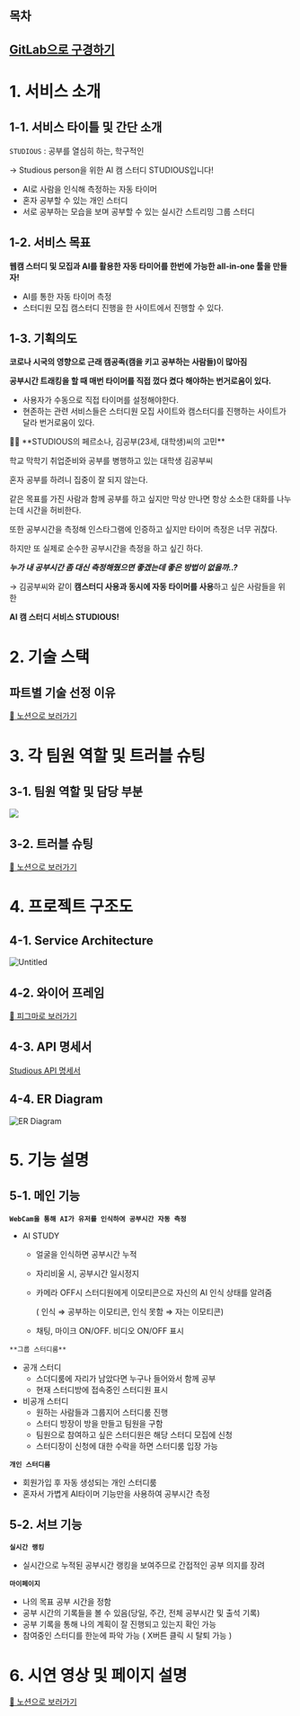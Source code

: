 ## 목차

## [**GitLab으로 구경하기**](https://kdt-gitlab.elice.io/ai_track/class_04/ai_project/team4/ai_project_team4)

# 1. 서비스 소개


## 1-1. 서비스 타이틀 및 간단 소개


`STUDIOUS` : 공부를 열심히 하는, 학구적인

→ Studious person을 위한 AI 캠 스터디 STUDIOUS입니다!

- AI로 사람을 인식해 측정하는 자동 타이머
- 혼자 공부할 수 있는 개인 스터디
- 서로 공부하는 모습을 보며 공부할 수 있는 실시간 스트리밍 그룹 스터디

## 1-2. **서비스 목표**


**웹캠 스터디 및 모집과 AI를 활용한 자동 타미어를 한번에 가능한 all-in-one 툴을 만들자!**

- AI를 통한 자동 타이머 측정
- 스터디원 모집 캠스터디 진행을 한 사이트에서 진행할 수 있다.

## 1-3. 기획의도


**코로나 시국의 영향으로 근래 캠공족(캠을 키고 공부하는 사람들)이 많아짐**

**공부시간 트래킹을 할 때 매번 타이머를 직접 껐다 켰다 해야하는 번거로움이 있다.**

- 사용자가 수동으로 직접 타이머를 설정해야한다.
- 현존하는 관련 서비스들은 스터디원 모집 사이트와 캠스터디를 진행하는 사이트가 달라 번거로움이 있다.

<aside>
👩‍💻 **STUDIOUS의 페르소나, 김공부(23세, 대학생)씨의 고민**

학교 막학기 취업준비와 공부를 병행하고 있는 대학생 김공부씨

혼자 공부를 하려니 집중이 잘 되지 않는다.

같은 목표를 가진 사람과 함께 공부를 하고 싶지만 막상 만나면 항상 소소한 대화를 나누는데 시간을 허비한다.

또한 공부시간을 측정해 인스타그램에 인증하고 싶지만 타이머 측정은 너무 귀찮다.

하지만 또 실제로 순수한 공부시간을 측정을 하고 싶긴 하다.

***누가 내 공부시간 좀 대신 측정해줬으면 좋겠는데 좋은 방법이 없을까..?***

</aside>

→ 김공부씨와 같이 **캠스터디 사용과 동시에 자동 타이머를 사용**하고 싶은 사람들을 위한 

**AI 캠 스터디 서비스 STUDIOUS!** 

# 2. **기술 스택**

## 파트별 기술 선정 이유


[👀 노션으로 보러가기](https://www.notion.so/elice/4-zero-to-100-6160ce5632054929adb3531d7a9fef62)

# 3. 각 팀원 역할 및 트러블 슈팅

## 3-1. 팀원 역할 및 담당 부분

![](https://s3.us-west-2.amazonaws.com/secure.notion-static.com/2d3349c0-d13b-491b-a958-3fd64547348e/Untitled.png?X-Amz-Algorithm=AWS4-HMAC-SHA256&X-Amz-Content-Sha256=UNSIGNED-PAYLOAD&X-Amz-Credential=AKIAT73L2G45EIPT3X45%2F20220714%2Fus-west-2%2Fs3%2Faws4_request&X-Amz-Date=20220714T151513Z&X-Amz-Expires=86400&X-Amz-Signature=cd323da34af894a63e8513c061608120b76abdccec256e9e6876c93cdc6e67b8&X-Amz-SignedHeaders=host&response-content-disposition=filename%20%3D%22Untitled.png%22&x-id=GetObject)

## 3-2. 트러블 슈팅


[👀 노션으로 보러가기](https://www.notion.so/elice/4-zero-to-100-6160ce5632054929adb3531d7a9fef62)

# 4. **프로젝트 구조도**

## 4-1. Service Architecture


![Untitled](https://s3.us-west-2.amazonaws.com/secure.notion-static.com/fd7f6b17-83a0-438b-a6ad-e505bee97201/Untitled.png?X-Amz-Algorithm=AWS4-HMAC-SHA256&X-Amz-Content-Sha256=UNSIGNED-PAYLOAD&X-Amz-Credential=AKIAT73L2G45EIPT3X45%2F20220714%2Fus-west-2%2Fs3%2Faws4_request&X-Amz-Date=20220714T150014Z&X-Amz-Expires=86400&X-Amz-Signature=c0c3ff2f78827852624600ca9fcaec975bddcab420422256ae90baf5112ff830&X-Amz-SignedHeaders=host&response-content-disposition=filename%20%3D%22Untitled.png%22&x-id=GetObject)

## 4-2. 와이어 프레임


[👀 피그마로 보러가기](https://www.figma.com/embed?embed_host=notion&url=https%3A%2F%2Fwww.figma.com%2Ffile%2FbgTMIHRofmN0MxdmzgVpM5%2F4%25ED%258C%2580-ZERO-to-100-%25F0%259F%2592%25AF%3Fnode-id%3D0%253A1)

## 4-3. API 명세서


[Studious API 명세서](https://documenter.getpostman.com/view/18245611/Uz5GoFyi#2646a35d-7f75-4250-be65-6ffa4b234050)

## 4-4. ER Diagram


![ER Diagram](https://s3.us-west-2.amazonaws.com/secure.notion-static.com/9440066b-b6c4-4189-804a-1310730fd698/Untitled.png?X-Amz-Algorithm=AWS4-HMAC-SHA256&X-Amz-Content-Sha256=UNSIGNED-PAYLOAD&X-Amz-Credential=AKIAT73L2G45EIPT3X45%2F20220714%2Fus-west-2%2Fs3%2Faws4_request&X-Amz-Date=20220714T150500Z&X-Amz-Expires=86400&X-Amz-Signature=b8997b18323ae017c3aebd31d79da5c73726e91fdcffb56aa6f7d37ec3f2a663&X-Amz-SignedHeaders=host&response-content-disposition=filename%20%3D%22Untitled.png%22&x-id=GetObject)

# 5. **기능 설명**

## 5-1. 메인 기능

**`WebCam을 통해 AI가 유저를 인식하여 공부시간 자동 측정`**

- AI STUDY
    - 얼굴을 인식하면 공부시간 누적
    - 자리비울 시, 공부시간 일시정지
    - 카메라 OFF시 스터디원에게 이모티콘으로 자신의 AI 인식 상태를 알려줌
        
        ( 인식 ⇒ 공부하는 이모티콘, 인식 못함 ⇒ 자는 이모티콘)
        
    - 채팅, 마이크 ON/OFF. 비디오 ON/OFF 표시

`**그룹 스터디룸**`

- 공개 스터디
    - 스더디룸에 자리가 남았다면 누구나 들어와서 함께 공부
    - 현재 스터디방에 접속중인 스터디원 표시
- 비공개 스터디
    - 원하는 사람들과 그룹지어 스터디룸 진행
    - 스터디 방장이 방을 만들고 팀원을 구함
    - 팀원으로 참여하고 싶은 스터디원은 해당 스터디 모집에 신청
    - 스터디장이 신청에 대한 수락을 하면 스터디룸 입장 가능

**`개인 스터디룸`**

- 회원가입 후 자동 생성되는 개인 스터디룸
- 혼자서 가볍게 AI타이머 기능만을 사용하여 공부시간 측정

## 5-2. 서브 기능


**`실시간 랭킹`**

- 실시간으로 누적된 공부시간 랭킹을 보여주므로 간접적인 공부 의지를 장려

**`마이페이지`**

- 나의 목표 공부 시간을 정함
- 공부 시간의 기록들을 볼 수 있음(당일, 주간, 전체 공부시간 및 출석 기록)
- 공부 기록을 통해 나의 계획이 잘 진행되고 있는지 확인 가능
- 참여중인 스터디를 한눈에 파악 가능 ( X버튼 클릭 시 탈퇴 가능 )

# 6. 시연 영상 및 페이지 설명

[👀 노션으로 보러가기](https://www.notion.so/elice/4-zero-to-100-6160ce5632054929adb3531d7a9fef62)
